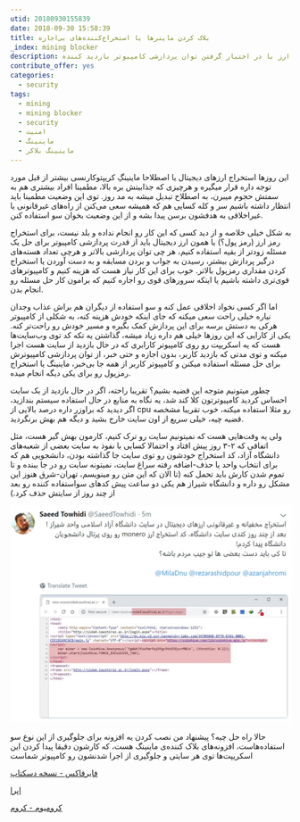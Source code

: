 ```yaml
---
utid: 20180930155839
date: 2018-09-30 15:58:39
title: بلاک کردن ماینرها یا استخراج‌کننده‌های بی‌اجازه
_index: mining blocker
description: بلاک کردن اسکریپت‌های ماینینگ یا استخراج بدون اجازه رمز ارز با در اختیار گرفتن توان پردازشی کامپیوتر بازدید کننده
contribute_offer: yes
categories:
  - security
tags:
  - mining
  - mining blocker
  - security
  - امنیت
  - ماینینگ
  - ماینینگ بلاکر
---
```

این روزها استخراج ارزهای دیجیتال یا اصطلاحا ماینینگِ کریپتوکارنسی بیشتر از قبل مورد توجه داره قرار میگیره و هرچیزی که جذابیتش بره بالا، مطمینا افراد بیشتری هم به سمتش حجوم میبرن، به اصطلاح تبدیل میشه به مد روز. توی این وضعیت مطمینا باید انتظار داشته باشیم سر و کله کسایی هم که همیشه سعی می‌کنن از راه‌های غیرقانونی یا غیراخلاقی به هدفشون برسن پیدا بشه و از این وضعیت بخوان سو استفاده کنن.

به شکل خیلی خلاصه و از دید کسی که این کار رو انجام نداده و بلد نیست، برای استخراج رمز ارز (رمز پول؟) یا همون ارز دیجیتال باید از قدرت پردازشی کامپیوتر برای حل یک مسئله زودتر از بقیه استفاده کنیم، هر چی توان پردازشی بالاتر و هرچی تعداد هسته‌های درگیر پردازش بیشتر، رسیدن به جواب و بردن مسابقه و به دست آوردن یا استخراج کردن مقداری رمزپول بالاتر. خوب برای این کار نیاز هست که هزینه کنیم و کامپیوترهای قوی‌تری داشته باشیم یا اینکه سرورهای قوی رو اجاره کنیم که برامون کار حل مسئله رو انجام بدن.

اما اگر کسی نخواد اخلاقی عمل کنه و سو استفاده از دیگران هم براش عذاب وجدان نیاره خیلی راحت سعی میکنه که جای اینکه خودش هزینه کنه، به شکلی از کامپیوتر هرکی به دستش برسه برای این پردازش کمک بگیره و مسیر خودش رو راحت‌تر کنه. یکی از کارایی که این روزها خیلی هم داره زیاد میشه، گذاشتن یه تکه کد توی وب‌سایت‌ها هست که یه اسکریپت رو روی کامپیوتر کارابری که در حال بازدید از سایت هست اجرا میکنه و توی مدتی که بازدید کاربر، بدون اجازه و حتی خبر، از توان پردازشی کامپیوترش برای حل مسئله استفاده میکنن و کامپیوتر کاربر از همه جا بی‌خبر، ماینینگ یا استخراج رمزپول رو برای یکی دیگه انجام میده.

چطور میتونیم متوجه این قضیه بشیم؟ تقریبا راحته، اگر در حال بازدید از یک سایت احساس کردید کامپیوترتون کلا کند شد، یه نگاه به منابع در حال استفاده سیستم بندازید، اگر دیدید که براوزر داره درصد بالایی از cpu رو مثلا استفاده میکنه، خوب تقریبا مشخصه قضیه چیه، خیلی سریع از اون سایت خارج بشید و دیگه هم بهش برنگردید.

ولی یه وقت‌هایی هست که نمیتونیم سایت رو ترک کنیم، کارمون بهش گیر هست، مثل اتفاقی که ۲-۳ روز پیش افتاد و احتمالا کسایی با نفوذ به سایت بعضی از شعبه‌های دانشگاه‌ آزاد، کد استخراج خودشون رو توی سایت جا گذاشته بودن، دانشجویی هم که برای انتخاب واحد یا حذف-اضافه رفته سراغ سایت، نمیتونه سایت رو در جا ببنده و تا تموم شدن کارش باید تحمل کنه (تا الان که این متن رو مینویسم، تهران-شرق هنوز این مشکل رو داره و دانشگاه شیراز هم یکی دو ساعت پیش کدهای سواستفاده کننده رو بعد از چند روز از سایتش حذف کرد.)

![shiraz iau](/images/2018-09-30-mining-blocker-01.jpeg)

حالا راه حل چیه؟ پیشنهاد من نصب کردن یه افزونه برای جلوگیری از این نوع سو استفاده‌هاست، افزونه‌های بلاک کننده‌ی ماینینگ هست، که کارشون دقیقا پیدا کردن این اسکریپت‌ها توی هر سایتی و جلوگیری از اجرا شدنشون رو کامپیوتر شماست

[فایرفاکس - نسخه دسکتاپ](https://addons.mozilla.org/en-US/firefox/addon/coin-mining-blocker/)  

[اپرا](https://addons.opera.com/en/extensions/details/no-coin/)

[کرومیوم - کروم](https://chrome.google.com/webstore/detail/no-coin-block-miners-on-t/gojamcfopckidlocpkbelmpjcgmbgjcl)


